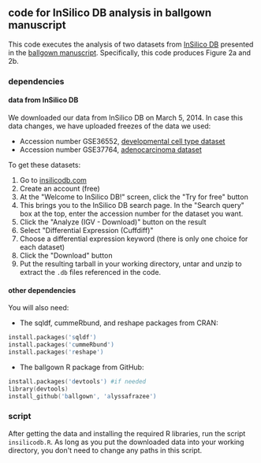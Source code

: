 ## code for InSilico DB analysis in ballgown manuscript

This code executes the analysis of two datasets from [InSilico DB](https://insilicodb.com/) presented in the [ballgown manuscript](http://biorxiv.org/content/early/2014/03/30/003665). Specifically, this code produces Figure 2a and 2b.

### dependencies

#### data from InSilico DB

We downloaded our data from InSilico DB on March 5, 2014. In case this data changes, we have uploaded freezes of the data we used:
* Accession number GSE36552, [developmental cell type dataset](https://www.dropbox.com/s/b4d44s7vtpzb4im/GSE36552GPL11154_DGE_RNASeq_04ec2b6a46a9ddb8ef2083b9d8ba4e3c.tgz)
* Accession number GSE37764, [adenocarcinoma dataset](https://www.dropbox.com/s/ql7kb94fx7c5e44/GSE37764GPL10999_DGE_RNASeq_a9dc2c94672e4a51c036c76be9508164.tgz)

To get these datasets:  
  1. Go to [insilicodb.com](https://insilicodb.com/)
  2. Create an account (free)  
  3. At the "Welcome to InSilico DB!" screen, click the "Try for free" button  
  4. This brings you to the InSilico DB search page. In the "Search query" box at the top, enter the accession number for the dataset you want.  
  5. Click the "Analyze (IGV - Download)" button on the result  
  6. Select "Differential Expression (Cuffdiff)"  
  7. Choose a differential expression keyword (there is only one choice for each dataset)  
  8. Click the "Download" button  
  9. Put the resulting tarball in your working directory, untar and unzip to extract the `.db` files referenced in the code.  

#### other dependencies
You will also need:  
* The sqldf, cummeRbund, and reshape packages from CRAN:
```S
install.packages('sqldf')
install.packages('cummeRbund')
install.packages('reshape')
```
* The ballgown R package from GitHub:
```S
install.packages('devtools') #if needed
library(devtools)
install_github('ballgown', 'alyssafrazee')
```

### script
After getting the data and installing the required R libraries, run the script `insilicodb.R`. As long as you put the downloaded data into your working directory, you don't need to change any paths in this script.

